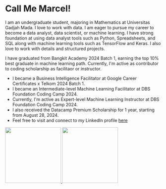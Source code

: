 # Call Me Marcel!
I am an undergraduate student, majoring in Mathematics at Universitas Gadjah Mada. I love to work with data. I am eager to pursue my career to become a data analyst, data scientist, or machine learning. I have strong foundation at using data analyst tools such as Python, Spreadsheets, and SQL along with machine learning tools such as TensorFlow and Keras. I also love to work with details and structured projects.

I have graduated from Bangkit Academy 2024 Batch 1, earning the top 10% best graduate in machine learning path. Currently, I'm active as contributor to coding scholarship as facilitaor or instructor.
* I became a Business Intelligence Facilitator at Google Career Certificates x Telkom 2024 Batch 1.
* I became an Intermediate-level Machine Learning Facilitator at DBS Foundation Coding Camp 2024.
* Currently, I'm active as Expert-level Machine Learning Instructor at DBS Foundation Coding Camp 2024.
* I also received the Datacamp Premium Scholarship for 1 year, starting from August 28, 2024.
* Feel free to visit and connect to my LinkedIn profile [here](https://www.linkedin.com/in/marceladityapamungkas/)

<p align="left">
<a href="https://github.com/MarcelAdityaPamungkas">
  <img height="180em" src="https://github-readme-stats-eight-theta.vercel.app/api?username=penuliscode&show_icons=true&theme=algolia&include_all_commits=true&count_private=true"/>
  <img height="180em" src="https://github-readme-stats-eight-theta.vercel.app/api/top-langs/?username=penuliscode&layout=compact&theme=algolia"/>
</a>
</p>
